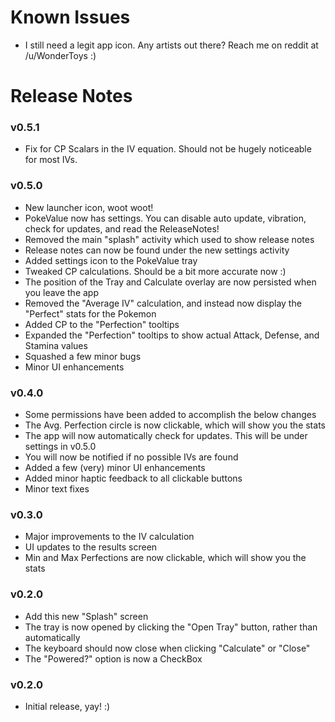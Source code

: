 # Known Issues

- I still need a legit app icon. Any artists out there? Reach me on reddit at /u/WonderToys :)  

# Release Notes

### v0.5.1
- Fix for CP Scalars in the IV equation. Should not be hugely noticeable for most IVs.

### v0.5.0
- New launcher icon, woot woot!
- PokeValue now has settings. You can disable auto update, vibration, check for updates, and read the ReleaseNotes!
- Removed the main "splash" activity which used to show release notes
- Release notes can now be found under the new settings activity
- Added settings icon to the PokeValue tray
- Tweaked CP calculations. Should be a bit more accurate now :)
- The position of the Tray and Calculate overlay are now persisted when you leave the app
- Removed the "Average IV" calculation, and instead now display the "Perfect" stats for the Pokemon
- Added CP to the "Perfection" tooltips
- Expanded the "Perfection" tooltips to show actual Attack, Defense, and Stamina values
- Squashed a few minor bugs
- Minor UI enhancements

### v0.4.0
- Some permissions have been added to accomplish the below changes
- The Avg. Perfection circle is now clickable, which will show you the stats
- The app will now automatically check for updates. This will be under settings in v0.5.0
- You will now be notified if no possible IVs are found
- Added a few (very) minor UI enhancements
- Added minor haptic feedback to all clickable buttons
- Minor text fixes

### v0.3.0
- Major improvements to the IV calculation
- UI updates to the results screen
- Min and Max Perfections are now clickable, which will show you the stats

### v0.2.0
- Add this new "Splash" screen
- The tray is now opened by clicking the "Open Tray" button, rather than automatically
- The keyboard should now close when clicking "Calculate" or "Close"
- The "Powered?" option is now a CheckBox

### v0.2.0
- Initial release, yay! :)